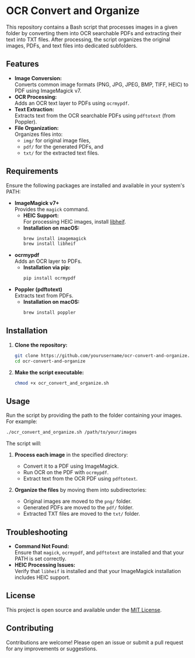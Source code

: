 
# OCR Convert and Organize

This repository contains a Bash script that processes images in a given folder by converting them into OCR searchable PDFs and extracting their text into TXT files. After processing, the script organizes the original images, PDFs, and text files into dedicated subfolders.

## Features

- **Image Conversion:**  
  Converts common image formats (PNG, JPG, JPEG, BMP, TIFF, HEIC) to PDF using ImageMagick v7.
- **OCR Processing:**  
  Adds an OCR text layer to PDFs using `ocrmypdf`.
- **Text Extraction:**  
  Extracts text from the OCR searchable PDFs using `pdftotext` (from Poppler).
- **File Organization:**  
  Organizes files into:
  - `img/` for original image files,
  - `pdf/` for the generated PDFs, and
  - `txt/` for the extracted text files.

## Requirements

Ensure the following packages are installed and available in your system's PATH:

- **ImageMagick v7+**  
  Provides the `magick` command.
  - **HEIC Support:**  
    For processing HEIC images, install [libheif](https://github.com/strukturag/libheif).
  - **Installation on macOS:**  
    ```bash
    brew install imagemagick
    brew install libheif
    ```
- **ocrmypdf**  
  Adds an OCR layer to PDFs.
  - **Installation via pip:**  
    ```bash
    pip install ocrmypdf
    ```
- **Poppler (pdftotext)**  
  Extracts text from PDFs.
  - **Installation on macOS:**  
    ```bash
    brew install poppler
    ```

## Installation

1. **Clone the repository:**

   ```bash
   git clone https://github.com/yourusername/ocr-convert-and-organize.git
   cd ocr-convert-and-organize
   ```

2. **Make the script executable:**

   ```bash
   chmod +x ocr_convert_and_organize.sh
   ```

## Usage

Run the script by providing the path to the folder containing your images. For example:

```bash
./ocr_convert_and_organize.sh /path/to/your/images
```

The script will:

1. **Process each image** in the specified directory:
   - Convert it to a PDF using ImageMagick.
   - Run OCR on the PDF with `ocrmypdf`.
   - Extract text from the OCR PDF using `pdftotext`.

2. **Organize the files** by moving them into subdirectories:
   - Original images are moved to the `png/` folder.
   - Generated PDFs are moved to the `pdf/` folder.
   - Extracted TXT files are moved to the `txt/` folder.

## Troubleshooting

- **Command Not Found:**  
  Ensure that `magick`, `ocrmypdf`, and `pdftotext` are installed and that your PATH is set correctly.
- **HEIC Processing Issues:**  
  Verify that `libheif` is installed and that your ImageMagick installation includes HEIC support.

## License

This project is open source and available under the [MIT License](https://opensource.org/license/mit).

## Contributing

Contributions are welcome! Please open an issue or submit a pull request for any improvements or suggestions.

